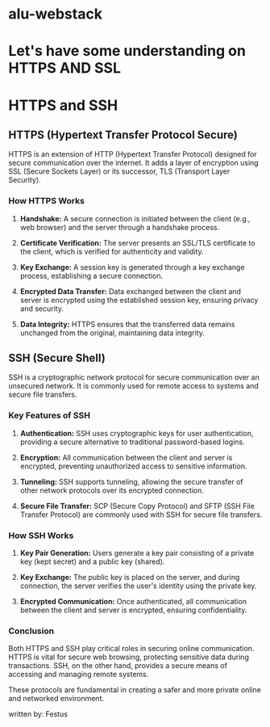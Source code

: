# alu-webstack
# Let's have some understanding on HTTPS AND SSL

# HTTPS and SSH

## HTTPS (Hypertext Transfer Protocol Secure)

HTTPS is an extension of HTTP (Hypertext Transfer Protocol) designed for secure communication over the internet. It adds a layer of encryption using SSL (Secure Sockets Layer) or its successor, TLS (Transport Layer Security).

### How HTTPS Works

1. **Handshake:** A secure connection is initiated between the client (e.g., web browser) and the server through a handshake process.

2. **Certificate Verification:** The server presents an SSL/TLS certificate to the client, which is verified for authenticity and validity.

3. **Key Exchange:** A session key is generated through a key exchange process, establishing a secure connection.

4. **Encrypted Data Transfer:** Data exchanged between the client and server is encrypted using the established session key, ensuring privacy and security.

5. **Data Integrity:** HTTPS ensures that the transferred data remains unchanged from the original, maintaining data integrity.

## SSH (Secure Shell)

SSH is a cryptographic network protocol for secure communication over an unsecured network. It is commonly used for remote access to systems and secure file transfers.

### Key Features of SSH

1. **Authentication:** SSH uses cryptographic keys for user authentication, providing a secure alternative to traditional password-based logins.

2. **Encryption:** All communication between the client and server is encrypted, preventing unauthorized access to sensitive information.

3. **Tunneling:** SSH supports tunneling, allowing the secure transfer of other network protocols over its encrypted connection.

4. **Secure File Transfer:** SCP (Secure Copy Protocol) and SFTP (SSH File Transfer Protocol) are commonly used with SSH for secure file transfers.

### How SSH Works

1. **Key Pair Generation:** Users generate a key pair consisting of a private key (kept secret) and a public key (shared).

2. **Key Exchange:** The public key is placed on the server, and during connection, the server verifies the user's identity using the private key.

3. **Encrypted Communication:** Once authenticated, all communication between the client and server is encrypted, ensuring confidentiality.

### Conclusion

Both HTTPS and SSH play critical roles in securing online communication. HTTPS is vital for secure web browsing, protecting sensitive data during transactions. SSH, on the other hand, provides a secure means of accessing and managing remote systems.

These protocols are fundamental in creating a safer and more private online and networked environment.

written by: Festus
